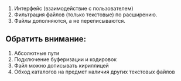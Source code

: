1. Интерфейс (взаимодействие с пользователем)
2. Фильтрация файлов (только текстовые) по расширению.
3. Файлы дополняются, а не переписываются.

## Обратить внимание:

1. Абсолютные пути
2. Подключение буферизации и кодировок
3. Файл можно дописывать кириллицей
4. Обход каталогов на предмет наличия других текстовых файлов

